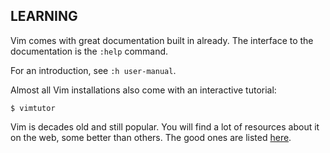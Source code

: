 ## LEARNING

Vim comes with great documentation built in already. The interface to the
documentation is the `:help` command.

For an introduction, see `:h user-manual`.

Almost all Vim installations also come with an interactive tutorial:

```
$ vimtutor
```

Vim is decades old and still popular. You will find a lot of resources about it
on the web, some better than others. The good ones are listed
[here](RESOURCES.md).
